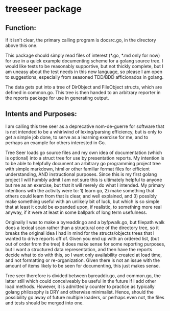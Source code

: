 # treeseer package

## Function:

If it isn't clear, the primary calling program is docsrc.go, in the directory above
this one.

This package should simply read files of interest (*.go, *.md only for now) for use
in a quick example documenting scheme for a golang source tree.  I would like tests
to be reasonably supportive, but not thickly complete, but I am uneasy about the
test needs in this new language, so please I am open to suggestions, especially
from seasoned TDD/BDD afficionados in golang.

The data gets put into a tree of DirObject and FileObject structs, which are defined
in common.go.  This tree is then handed to an arbitrary reporter in the reports
package for use in generating output.

## Intents and Purposes:

I am calling this tree seer as a deprecative nom-de-guerre for software that is not
intended to be a whirlwind of lexing/parsing efficiency, but is only to get a simple
job done, to serve as a learning exercise for me, and to perhaps an example for
others interested in Go.

Tree Seer loads go source files and my own idea of documentation (which is optional) into a
struct tree for use by presentation reports.  My intention is to be able to helpfully
document an arbitrary go programming project tree with simple markdown, html or other
familiar format files for efficient understanding, AND instructional purposes.  Since this
is my first golang project I will humbly admit I am not sure this is ultimately helpful to
anyone but me as an exercise, but that it will merely do what I intended.  My primary
intentions with the activity were to:  1) learn go, 2) make something that others could
learn from that is clear, and well explained, and 3) possibly make something useful with an
unlikely bit of luck, but which is so simple that at least it could be expanded upon, if
realistic, to something more real anyway, if it were at least in some ballpark of long term
usefulness.

Originally I was to make a byreaddir.go and a byfpwalk.go, but filepath walk does a lexical
scan rather than a structural one of the directory tree, so it breaks the original idea I had
in mind for the structs/objects trees that I wanted to drive reports off of.  Given you end up
with an ordered list, (but out of order from the tree) it does make sense for some reporting purposes, but I want a structured
data representation, and then have the reports decide what to do with this, so I want only
availability created at load time, and not formatting or re-organization.  Given there is not
an issue with the amount of items likely to be seen for documenting, this just makes sense.

Tree seer therefore is divided between byreaddir.go, and common.go, the latter still which could
conceiveably be useful in the future if I add other load methods.  However, it is admittedly
counter to practice as typically golang philosophy is DRY and otherwise minimalist.  Hence,
should the possibility go away of future multiple loaders, or perhaps even not, the files and
tests should be merged into one.
